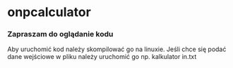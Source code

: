 # onpcalculator
<h3>Zapraszam do oglądanie kodu</h3>

Aby uruchomić kod należy skompilować go na linuxie.
Jeśli chce się podać dane wejściowe w pliku należy uruchomić go np. kalkulator in.txt
